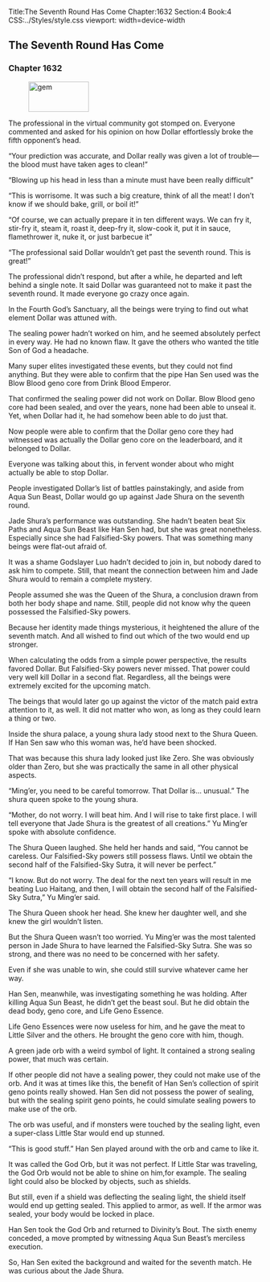 Title:The Seventh Round Has Come 
Chapter:1632 
Section:4 
Book:4 
CSS:../Styles/style.css 
viewport: width=device-width
  
## The Seventh Round Has Come
### Chapter 1632
  
<figure>
	<img src="../Images/gem.gif" alt="gem" id="gem" width="120" height="60" />
</figure>
  

  
The professional in the virtual community got stomped on. Everyone commented and asked for his opinion on how Dollar effortlessly broke the fifth opponent’s head.

“Your prediction was accurate, and Dollar really was given a lot of trouble—the blood must have taken ages to clean!”

“Blowing up his head in less than a minute must have been really difficult”

“This is worrisome. It was such a big creature, think of all the meat! I don’t know if we should bake, grill, or boil it!”

“Of course, we can actually prepare it in ten different ways. We can fry it, stir-fry it, steam it, roast it, deep-fry it, slow-cook it, put it in sauce, flamethrower it, nuke it, or just barbecue it”

“The professional said Dollar wouldn’t get past the seventh round. This is great!”

The professional didn’t respond, but after a while, he departed and left behind a single note. It said Dollar was guaranteed not to make it past the seventh round. It made everyone go crazy once again.

In the Fourth God’s Sanctuary, all the beings were trying to find out what element Dollar was attuned with.

The sealing power hadn’t worked on him, and he seemed absolutely perfect in every way. He had no known flaw. It gave the others who wanted the title Son of God a headache.

Many super elites investigated these events, but they could not find anything. But they were able to confirm that the pipe Han Sen used was the Blow Blood geno core from Drink Blood Emperor.

That confirmed the sealing power did not work on Dollar. Blow Blood geno core had been sealed, and over the years, none had been able to unseal it. Yet, when Dollar had it, he had somehow been able to do just that.

Now people were able to confirm that the Dollar geno core they had witnessed was actually the Dollar geno core on the leaderboard, and it belonged to Dollar.

Everyone was talking about this, in fervent wonder about who might actually be able to stop Dollar.

People investigated Dollar’s list of battles painstakingly, and aside from Aqua Sun Beast, Dollar would go up against Jade Shura on the seventh round.

Jade Shura’s performance was outstanding. She hadn’t beaten beat Six Paths and Aqua Sun Beast like Han Sen had, but she was great nonetheless. Especially since she had Falsified-Sky powers. That was something many beings were flat-out afraid of.

It was a shame Godslayer Luo hadn’t decided to join in, but nobody dared to ask him to compete. Still, that meant the connection between him and Jade Shura would to remain a complete mystery.

People assumed she was the Queen of the Shura, a conclusion drawn from both her body shape and name. Still, people did not know why the queen possessed the Falsified-Sky powers.

Because her identity made things mysterious, it heightened the allure of the seventh match. And all wished to find out which of the two would end up stronger.

When calculating the odds from a simple power perspective, the results favored Dollar. But Falsified-Sky powers never missed. That power could very well kill Dollar in a second flat. Regardless, all the beings were extremely excited for the upcoming match.

The beings that would later go up against the victor of the match paid extra attention to it, as well. It did not matter who won, as long as they could learn a thing or two.

Inside the shura palace, a young shura lady stood next to the Shura Queen. If Han Sen saw who this woman was, he’d have been shocked.

That was because this shura lady looked just like Zero. She was obviously older than Zero, but she was practically the same in all other physical aspects.

“Ming’er, you need to be careful tomorrow. That Dollar is… unusual.” The shura queen spoke to the young shura.

“Mother, do not worry. I will beat him. And I will rise to take first place. I will tell everyone that Jade Shura is the greatest of all creations.” Yu Ming’er spoke with absolute confidence.

The Shura Queen laughed. She held her hands and said, “You cannot be careless. Our Falsified-Sky powers still possess flaws. Until we obtain the second half of the Falsified-Sky Sutra, it will never be perfect.”

“I know. But do not worry. The deal for the next ten years will result in me beating Luo Haitang, and then, I will obtain the second half of the Falsified-Sky Sutra,” Yu Ming’er said.

The Shura Queen shook her head. She knew her daughter well, and she knew the girl wouldn’t listen.

But the Shura Queen wasn’t too worried. Yu Ming’er was the most talented person in Jade Shura to have learned the Falsified-Sky Sutra. She was so strong, and there was no need to be concerned with her safety.

Even if she was unable to win, she could still survive whatever came her way.

Han Sen, meanwhile, was investigating something he was holding. After killing Aqua Sun Beast, he didn’t get the beast soul. But he did obtain the dead body, geno core, and Life Geno Essence.

Life Geno Essences were now useless for him, and he gave the meat to Little Silver and the others. He brought the geno core with him, though.

A green jade orb with a weird symbol of light. It contained a strong sealing power, that much was certain.

If other people did not have a sealing power, they could not make use of the orb. And it was at times like this, the benefit of Han Sen’s collection of spirit geno points really showed. Han Sen did not possess the power of sealing, but with the sealing spirit geno points, he could simulate sealing powers to make use of the orb.

The orb was useful, and if monsters were touched by the sealing light, even a super-class Little Star would end up stunned.

“This is good stuff.” Han Sen played around with the orb and came to like it.

It was called the God Orb, but it was not perfect. If Little Star was traveling, the God Orb would not be able to shine on him,for example. The sealing light could also be blocked by objects, such as shields.

But still, even if a shield was deflecting the sealing light, the shield itself would end up getting sealed. This applied to armor, as well. If the armor was sealed, your body would be locked in place.

Han Sen took the God Orb and returned to Divinity’s Bout. The sixth enemy conceded, a move prompted by witnessing Aqua Sun Beast’s merciless execution.

So, Han Sen exited the background and waited for the seventh match. He was curious about the Jade Shura.